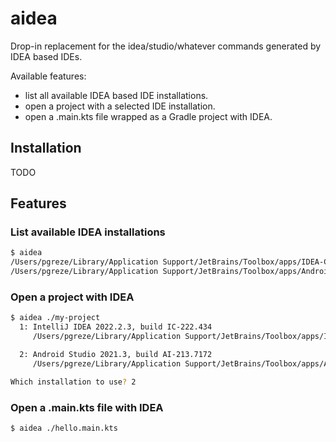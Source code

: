 # aidea

Drop-in replacement for the idea/studio/whatever
commands generated by IDEA based IDEs.

Available features:
- list all available IDEA based IDE installations.
- open a project with a selected IDE installation.
- open a .main.kts file wrapped as a Gradle project with IDEA.

## Installation

TODO

## Features

### List available IDEA installations

```bash
$ aidea
/Users/pgreze/Library/Application Support/JetBrains/Toolbox/apps/IDEA-C/ch-0/222.4345.14/IntelliJ IDEA CE.app
/Users/pgreze/Library/Application Support/JetBrains/Toolbox/apps/AndroidStudio/ch-1/213.7172.25.2113.9014738/Android Studio.app
```

### Open a project with IDEA

```bash
$ aidea ./my-project
  1: IntelliJ IDEA 2022.2.3, build IC-222.434
     /Users/pgreze/Library/Application Support/JetBrains/Toolbox/apps/IDEA-C/ch-0/222.4345.14/IntelliJ IDEA CE.app

  2: Android Studio 2021.3, build AI-213.7172
     /Users/pgreze/Library/Application Support/JetBrains/Toolbox/apps/AndroidStudio/ch-1/213.7172.25.2113.9014738/Android Studio.app

Which installation to use? 2
```

### Open a .main.kts file with IDEA

```bash
$ aidea ./hello.main.kts
```
